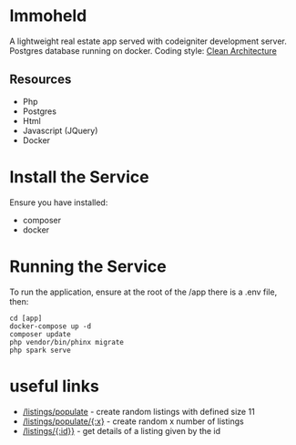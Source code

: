 # Immoheld

A lightweight real estate app served with codeigniter development server. Postgres database running on docker. Coding style:  [Clean Architecture](https://github.com/ChrisLeNeve/books/blob/master/Clean%20architecture.pdf)

## Resources
- Php
- Postgres
- Html
- Javascript (JQuery)
- Docker

# Install the Service
Ensure you have installed:
- composer
- docker

# Running the Service
To run the application, ensure at the root of the /app there is a .env file, then:

	cd [app]
	docker-compose up -d
	composer update
	php vendor/bin/phinx migrate
	php spark serve

# useful links

- [/listings/populate]() - create random listings with defined size 11
- [/listings/populate/{:x}]() - create random x number of listings
- [/listings/{:id}}]() - get details of a listing given by the id
